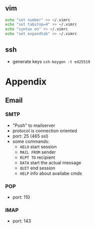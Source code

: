 #



## vim
```bash
echo "set number" >> ~/.vimrc
echo "set tabstop=4" >> ~/.vimrc
echo "syntax on" >> ~/.vimrc
echo "set expandtab" >> ~/.vimrc
```

## ssh
* generate keys `ssh-keygen -t ed25519`




# Appendix

## Email
### SMTP
  - "Push" to mailserver
  - protocol is connection oriented
  - port: 25 (465 ssl)
  - some commands:
    * `HELO` start session
    * `MAIL FROM` sender
    * `RCPT TO` recipient
    * `DATA` start the actual message
    * `QUIT` end session
    * `HELP` info about availabe cmds
### POP
  - port: 110
### IMAP
  - port: 143

